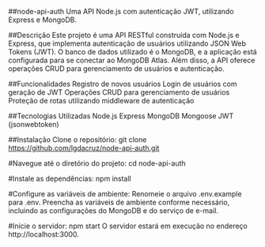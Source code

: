 ##node-api-auth
Uma API Node.js com autenticação JWT, utilizando Express e MongoDB.

##Descrição
Este projeto é uma API RESTful construída com Node.js e Express, que implementa autenticação de usuários utilizando JSON Web Tokens (JWT). O banco de dados utilizado é o MongoDB, e a aplicação está configurada para se conectar ao MongoDB Atlas. Além disso, a API oferece operações CRUD para gerenciamento de usuários e autenticação.

##Funcionalidades
Registro de novos usuários
Login de usuários com geração de JWT
Operações CRUD para gerenciamento de usuários
Proteção de rotas utilizando middleware de autenticação

##Tecnologias Utilizadas
Node.js
Express
MongoDB
Mongoose
JWT (jsonwebtoken)

##Instalação
Clone o repositório:
git clone https://github.com/lgdacruz/node-api-auth.git

#Navegue até o diretório do projeto:
cd node-api-auth

#Instale as dependências:
npm install

#Configure as variáveis de ambiente:
Renomeie o arquivo .env.example para .env.
Preencha as variáveis de ambiente conforme necessário, incluindo as configurações do MongoDB e do serviço de e-mail.

#Inicie o servidor:
npm start
O servidor estará em execução no endereço http://localhost:3000.

